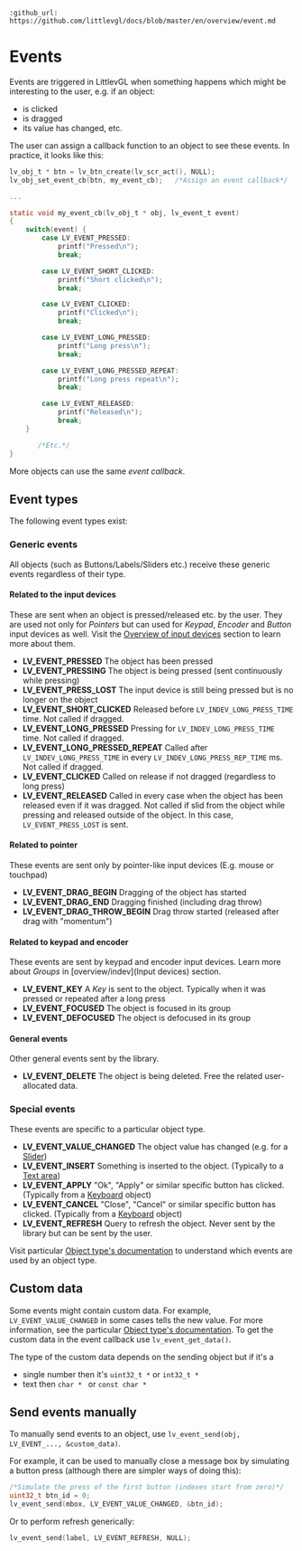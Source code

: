 ```eval_rst
:github_url: https://github.com/littlevgl/docs/blob/master/en/overview/event.md
```
# Events

Events are triggered in LittlevGL when something happens which might be interesting to the user, e.g. if an object:
- is clicked
- is dragged
- its value has changed, etc.

The user can assign a callback function to an object to see these events. In practice, it looks like this:
```c
lv_obj_t * btn = lv_btn_create(lv_scr_act(), NULL);
lv_obj_set_event_cb(btn, my_event_cb);   /*Assign an event callback*/

...

static void my_event_cb(lv_obj_t * obj, lv_event_t event)
{
    switch(event) {
        case LV_EVENT_PRESSED:
            printf("Pressed\n");
            break;

        case LV_EVENT_SHORT_CLICKED:
            printf("Short clicked\n");
            break;

        case LV_EVENT_CLICKED:
            printf("Clicked\n");
            break;

        case LV_EVENT_LONG_PRESSED:
            printf("Long press\n");
            break;

        case LV_EVENT_LONG_PRESSED_REPEAT:
            printf("Long press repeat\n");
            break;

        case LV_EVENT_RELEASED:
            printf("Released\n");
            break;
    }

       /*Etc.*/
}
```

More objects can use the same *event callback*.

## Event types

The following event types exist:

### Generic events

All objects (such as Buttons/Labels/Sliders etc.) receive these generic events regardless of their type.

#### Related to the input devices
These are sent when an object is pressed/released etc. by the user. They are used not only for *Pointers* but can used for *Keypad*, *Encoder* and *Button* input devices as well. Visit the [Overview of input devices](/overview/indev) section to learn more about them.
- **LV_EVENT_PRESSED** The object has been pressed
- **LV_EVENT_PRESSING** The object is being pressed (sent continuously while pressing)
- **LV_EVENT_PRESS_LOST** The input device is still being pressed but is no longer on the object
- **LV_EVENT_SHORT_CLICKED** Released before `LV_INDEV_LONG_PRESS_TIME` time. Not called if dragged.
- **LV_EVENT_LONG_PRESSED**  Pressing for `LV_INDEV_LONG_PRESS_TIME` time.  Not called if dragged.
- **LV_EVENT_LONG_PRESSED_REPEAT** Called after `LV_INDEV_LONG_PRESS_TIME` in every `LV_INDEV_LONG_PRESS_REP_TIME` ms.  Not called if dragged.
- **LV_EVENT_CLICKED** Called on release if not dragged (regardless to long press)
- **LV_EVENT_RELEASED**  Called in every case when the object has been released even if it was dragged. Not called if slid from the object while pressing and released outside of the object. In this case, `LV_EVENT_PRESS_LOST` is sent.

#### Related to pointer
These events are sent only by pointer-like input devices (E.g. mouse or touchpad)
- **LV_EVENT_DRAG_BEGIN** Dragging of the object has started
- **LV_EVENT_DRAG_END** Dragging finished (including drag throw)
- **LV_EVENT_DRAG_THROW_BEGIN** Drag throw started (released after drag with "momentum")

#### Related to keypad and encoder
These events are sent by keypad and encoder input devices. Learn more about *Groups* in [overview/indev](Input devices) section.
- **LV_EVENT_KEY** A *Key* is sent to the object. Typically when it was pressed or repeated after a long press
- **LV_EVENT_FOCUSED** The object is focused in its group
- **LV_EVENT_DEFOCUSED** The object is defocused in its group

#### General events
Other general events sent by the library.
- **LV_EVENT_DELETE** The object is being deleted. Free the related user-allocated data.

### Special events
These events are specific to a particular object type.
- **LV_EVENT_VALUE_CHANGED** The object value has changed (e.g. for a [Slider](/widgets/slider))
- **LV_EVENT_INSERT** Something is inserted to the object. (Typically to a [Text area](/widgets/textarea))
- **LV_EVENT_APPLY**  "Ok", "Apply" or similar specific button has clicked. (Typically from a [Keyboard](/widgets/keyboard) object)
- **LV_EVENT_CANCEL** "Close", "Cancel" or similar specific button has clicked. (Typically from a [Keyboard](/widgets/keyboard) object)
- **LV_EVENT_REFRESH** Query to refresh the object. Never sent by the library but can be sent by the user.

Visit particular [Object type's documentation](/widgets/index) to understand which events are used by an object type.

## Custom data
Some events might contain custom data. For example, `LV_EVENT_VALUE_CHANGED` in some cases tells the new value. For more information, see the particular [Object type's documentation](/widgets/index).
To get the custom data in the event callback use `lv_event_get_data()`.

The type of the custom data depends on the sending object but if it's a
- single number then it's `uint32_t *` or `int32_t *`
- text then `char * ` or `const char *`


## Send events manually

To manually send events to an object, use `lv_event_send(obj, LV_EVENT_..., &custom_data)`.

For example, it can be used to manually close a message box by simulating a button press (although there are simpler ways of doing this):
```c
/*Simulate the press of the first button (indexes start from zero)*/
uint32_t btn_id = 0;
lv_event_send(mbox, LV_EVENT_VALUE_CHANGED, &btn_id);
```

Or to perform refresh generically:
```c
lv_event_send(label, LV_EVENT_REFRESH, NULL);
```

